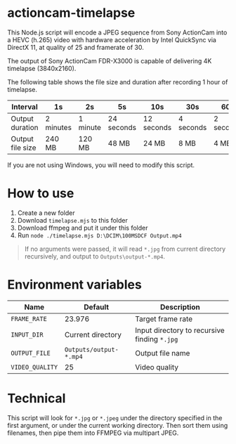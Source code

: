 # actioncam-timelapse

This Node.js script will encode a JPEG sequence from Sony ActionCam into a HEVC (h.265) video with hardware acceleration by Intel QuickSync via DirectX 11, at quality of 25 and framerate of 30.

The output of Sony ActionCam FDR-X3000 is capable of delivering 4K timelapse (3840x2160).

The following table shows the file size and duration after recording 1 hour of timelapse.

| Interval | 1s | 2s | 5s | 10s | 30s | 60s |
| - | - | - | - | - | - | - |
| Output duration | 2 minutes | 1 minute | 24 seconds | 12 seconds | 4 seconds | 2 seconds |
| Output file size | 240 MB | 120 MB | 48 MB | 24 MB | 8 MB | 4 MB |

If you are not using Windows, you will need to modify this script.

# How to use

1. Create a new folder
1. Download `timelapse.mjs` to this folder
1. Download ffmpeg and put it under this folder
1. Run `node ./timelapse.mjs D:\DCIM\100MSDCF Output.mp4`

> If no arguments were passed, it will read `*.jpg` from current directory recursively, and output to `Outputs\output-*.mp4`.

# Environment variables

| Name | Default | Description |
| - | - | - |
| `FRAME_RATE` | 23.976 | Target frame rate |
| `INPUT_DIR` | Current directory | Input directory to recursive finding `*.jpg` |
| `OUTPUT_FILE` | `Outputs/output-*.mp4` | Output file name |
| `VIDEO_QUALITY` | 25 | Video quality |

# Technical

This script will look for `*.jpg` or `*.jpeg` under the directory specified in the first argument, or under the current working directory. Then sort them using filenames, then pipe them into FFMPEG via multipart JPEG.
